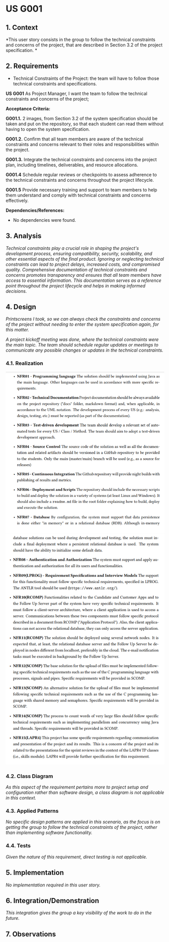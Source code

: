 # US G001


## 1. Context

*This user story consists in the group to follow the technical constraints and concerns of the project, that are described in Section 3.2 of the project specification. *

## 2. Requirements

* Technical Constraints of the Project: the team will have to follow those technical constraints and specifications.

**US G001** As Project Manager, I want the team to follow the technical constraints and concerns of the project;

**Acceptance Criteria:**

**G001.1.** 2 images, from Section 3.2 of the system specification should be taken and put on the repository, so that each student can read them without having to open the system specification.

**G001.2.** Confirm that all team members are aware of the technical constraints and concerns relevant to their roles and responsibilities within the project.

**G001.3.** Integrate the technical constraints and concerns into the project plan, including timelines, deliverables, and resource allocations.

**G001.4**  Schedule regular reviews or checkpoints to assess adherence to the technical constraints and concerns throughout the project lifecycle.

**G001.5** Provide necessary training and support to team members to help them understand and comply with technical constraints and concerns effectively.

**Dependencies/References:**

- No dependencies were found.

## 3. Analysis

*Technical constraints play a crucial role in shaping the project's development process, ensuring compatibility, security, scalability, and other essential aspects of the final product. 
Ignoring or neglecting technical constraints can lead to project delays, increased costs, and compromised quality.*
*Comprehensive documentation of technical constraints and concerns promotes transparency and ensures that all team members have access to essential information. 
This documentation serves as a reference point throughout the project lifecycle and helps in making informed decisions.*

## 4. Design

*Printscreens I took, so we can always check the constraints and concerns of the project without needing to enter the system specification again, for this matter.*

*A project kickoff meeting was done, where the technical constraints were the main topic.*
*The team should schedule regular updates or meetings to communicate any possible changes or updates in the technical constraints.*
### 4.1. Realization

![](techconstraints.png)
![](techconstraintspt2.png)

### 4.2. Class Diagram

*As this aspect of the requirement pertains more to project setup and configuration rather than software design,
a class diagram is not applicable in this context.*

### 4.3. Applied Patterns
*No specific design patterns are applied in this scenario, as the focus is on getting the group to follow the technical constraints of the project,
rather than implementing software functionality.*

### 4.4. Tests

*Given the nature of this requirement, direct testing is not applicable.*


## 5. Implementation

*No implementation required in this user story.*

## 6. Integration/Demonstration

*This integration gives the group a key visibility of the work to do in the future.*

## 7. Observations
